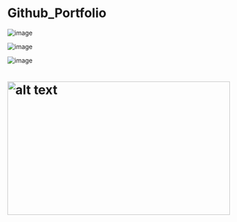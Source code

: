 # Github_Portfolio

![image](https://github.com/OlaBanjoko/Github_Portfolio/assets/168830034/db4ddafa-9704-424f-a64f-a4ca6f5691ed)

![image](https://github.com/OlaBanjoko/Github_Portfolio/assets/168830034/a361218d-61ef-4065-85ea-cf763a8cc2b3)

![image](https://github.com/OlaBanjoko/Github_Portfolio/assets/168830034/df9f4eeb-094a-49c7-bfa3-f619ff0b73ba)



# [<img src="https://github.com/OlaBanjoko/Github_Portfolio/assets/168830034/7f23b79b-4f8d-4334-ac7a-57b3126509df" alt="alt text" width="500" height="300">](https://github.com/OlaBanjoko/Excel-and-Tableau-project-using-Wealth-of-Nation-Dataset)
 
